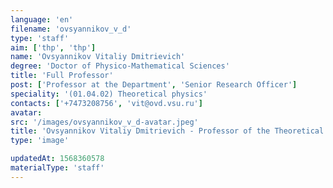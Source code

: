 ```yaml
---
language: 'en'
filename: 'ovsyannikov_v_d'
type: 'staff'
aim: ['thp', 'thp']
name: 'Ovsyannikov Vitaliy Dmitrievich'
degree: 'Doctor of Physico-Mathematical Sciences'
title: 'Full Professor'
post: ['Professor at the Department', 'Senior Research Officer']
speciality: '(01.04.02) Theoretical physics'
contacts: ['+7473208756', 'vit@ovd.vsu.ru']
avatar:
src: '/images/ovsyannikov_v_d-avatar.jpeg'
title: 'Ovsyannikov Vitaliy Dmitrievich - Professor of the Theoretical physics Department'
type: 'image'

updatedAt: 1568360578
materialType: 'staff'
---
```


